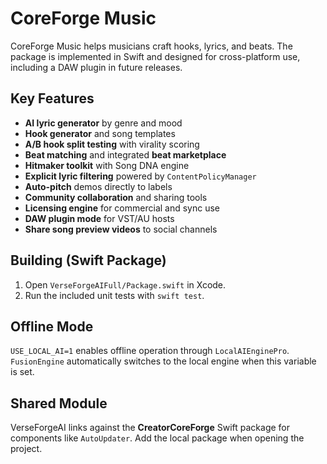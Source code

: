 # CoreForge Music

CoreForge Music helps musicians craft hooks, lyrics, and beats. The package is
implemented in Swift and designed for cross-platform use, including a DAW plugin
in future releases.

## Key Features
- **AI lyric generator** by genre and mood
- **Hook generator** and song templates
- **A/B hook split testing** with virality scoring
- **Beat matching** and integrated **beat marketplace**
- **Hitmaker toolkit** with Song DNA engine
- **Explicit lyric filtering** powered by `ContentPolicyManager`
- **Auto-pitch** demos directly to labels
- **Community collaboration** and sharing tools
- **Licensing engine** for commercial and sync use
- **DAW plugin mode** for VST/AU hosts
- **Share song preview videos** to social channels

## Building (Swift Package)
1. Open `VerseForgeAIFull/Package.swift` in Xcode.
2. Run the included unit tests with `swift test`.

## Offline Mode
`USE_LOCAL_AI=1` enables offline operation through `LocalAIEnginePro`.
`FusionEngine` automatically switches to the local engine when this variable is
set.

## Shared Module
VerseForgeAI links against the **CreatorCoreForge** Swift package for components like `AutoUpdater`. Add the local package when opening the project.
